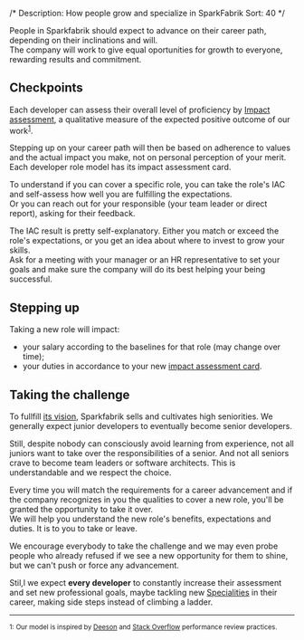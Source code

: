 /*
Description: How people grow and specialize in SparkFabrik
Sort: 40
*/

People in Sparkfabrik should expect to advance on their career path, depending on their inclinations and will.  
The company will work to give equal oportunities for growth to everyone, rewarding results and commitment.

## Checkpoints

Each developer can assess their overall level of proficiency by [Impact assessment](/working-at-sparkfabrik/impact-assessment), a qualitative measure of the expected positive outcome of our work<sup>[1](#fn1)</sup>.

Stepping up on your career path will then be based on adherence to values and the actual impact you make, not on personal perception of your merit.  
Each developer role model has its impact assessment card.

To understand if you can cover a specific role, you can take the role's IAC and self-assess how well you are fulfilling the expectations.  
Or you can reach out for your responsible (your team leader or direct report), asking for their feedback.

The IAC result is pretty self-explanatory. Either you match or exceed the role's expectations, or you get an idea about where to invest to grow your skills.  
Ask for a meeting with your manager or an HR representative to set your goals and make sure the company will do its best helping your being successful.

## Stepping up

Taking a new role will impact:

* your salary according to the baselines for that role (may change over time);
* your duties in accordance to your new [impact assessment card](/organization/roles-accountabilities#per-role-accountabilities).

## Taking the challenge

To fullfill [its vision](https://www.sparkfabrik.com/en/who-we-are.html), Sparkfabrik sells and cultivates high seniorities. We generally expect junior developers to eventually become senior developers.

Still, despite nobody can consciously avoid learning from experience, not all juniors want to take over the responsibilities of a senior. And not all seniors crave to become team leaders or software architects. This is understandable and we respect the choice.  

Every time you will match the requirements for a career advancement and if the company recognizes in you the qualities to cover a new role, you'll be granted the opportunity to take it over.  
We will help you understand the new role's benefits, expectations and duties. It is to you to take or leave.

We encourage everybody to take the challenge and we may even probe people who already refused if we see a new opportunity for them to shine, but we can't push or force any advancement.

Stil,l we expect **every developer** to constantly increase their assessment and set new professional goals, maybe tackling new [Specialities](/organization/operations#specialities) in their career, making side steps instead of climbing a ladder.

---

<small><a name="fn1">1</a>: Our model is inspired by [Deeson](https://www.deeson.co.uk) and [Stack Overflow](https://stackoverflow.com/) performance review practices.</small>
